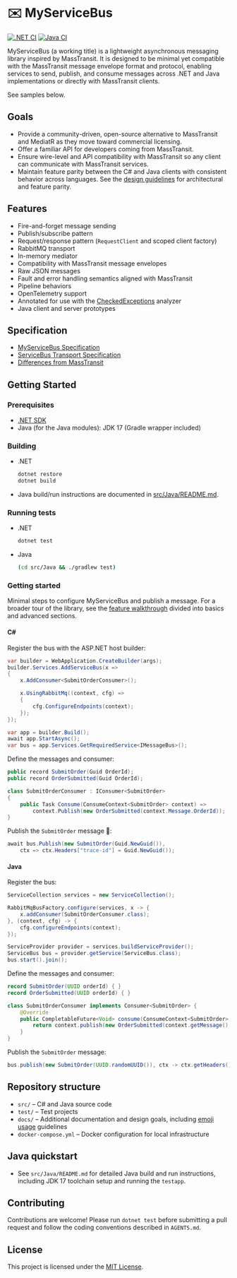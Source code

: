 # ✉️ MyServiceBus

[![.NET CI](https://github.com/marinasundstrom/MyServiceBus/actions/workflows/dotnet.yml/badge.svg)](https://github.com/marinasundstrom/MyServiceBus/actions/workflows/dotnet.yml)
[![Java CI](https://github.com/marinasundstrom/MyServiceBus/actions/workflows/java.yml/badge.svg)](https://github.com/marinasundstrom/MyServiceBus/actions/workflows/java.yml)

MyServiceBus (a working title) is a lightweight asynchronous messaging library inspired by MassTransit. It is designed to be minimal yet compatible with the MassTransit message envelope format and protocol, enabling services to send, publish, and consume messages across .NET and Java implementations or directly with MassTransit clients.

See samples below.

## Goals
- Provide a community-driven, open-source alternative to MassTransit and MediatR as they move toward commercial licensing.
- Offer a familiar API for developers coming from MassTransit.
- Ensure wire-level and API compatibility with MassTransit so any client can communicate with MassTransit services.
- Maintain feature parity between the C# and Java clients with consistent behavior across languages. See the [design guidelines](docs/design-guidelines.md) for architectural and feature parity.

## Features
- Fire-and-forget message sending
- Publish/subscribe pattern
- Request/response pattern (`RequestClient` and scoped client factory)
- RabbitMQ transport
- In-memory mediator
- Compatibility with MassTransit message envelopes
- Raw JSON messages
- Fault and error handling semantics aligned with MassTransit
- Pipeline behaviors
- OpenTelemetry support
- Annotated for use with the [CheckedExceptions](https://github.com/marinasundstrom/CheckedExceptions) analyzer
- Java client and server prototypes

## Specification
- [MyServiceBus Specification](docs/myservicebus-spec.md)
- [ServiceBus Transport Specification](docs/transport-spec.md)
- [Differences from MassTransit](docs/masstransit-differences.md)

## Getting Started
### Prerequisites
- [.NET SDK](https://dotnet.microsoft.com/download)
- Java (for the Java modules): JDK 17 (Gradle wrapper included)

### Building
- .NET
  ```bash
  dotnet restore
  dotnet build
  ```
- Java build/run instructions are documented in [src/Java/README.md](src/Java/README.md).

### Running tests
- .NET
  ```bash
  dotnet test
  ```
- Java
  ```bash
  (cd src/Java && ./gradlew test)
  ```

### Getting started

Minimal steps to configure MyServiceBus and publish a message. For a broader tour of the library, see the [feature walkthrough](docs/feature-walkthrough.md) divided into basics and advanced sections.

#### C#
Register the bus with the ASP.NET host builder:

```csharp
var builder = WebApplication.CreateBuilder(args);
builder.Services.AddServiceBus(x =>
{
    x.AddConsumer<SubmitOrderConsumer>();

    x.UsingRabbitMq((context, cfg) =>
    {
        cfg.ConfigureEndpoints(context);
    });
});

var app = builder.Build();
await app.StartAsync();
var bus = app.Services.GetRequiredService<IMessageBus>();
```

Define the messages and consumer:

```csharp
public record SubmitOrder(Guid OrderId);
public record OrderSubmitted(Guid OrderId);

class SubmitOrderConsumer : IConsumer<SubmitOrder>
{
    public Task Consume(ConsumeContext<SubmitOrder> context) =>
        context.Publish(new OrderSubmitted(context.Message.OrderId));
}
```

Publish the `SubmitOrder` message 🚀:

```csharp
await bus.Publish(new SubmitOrder(Guid.NewGuid()),
    ctx => ctx.Headers["trace-id"] = Guid.NewGuid());
```

#### Java

Register the bus:

```java
ServiceCollection services = new ServiceCollection();

RabbitMqBusFactory.configure(services, x -> {
    x.addConsumer(SubmitOrderConsumer.class);
}, (context, cfg) -> {
    cfg.configureEndpoints(context);
});

ServiceProvider provider = services.buildServiceProvider();
ServiceBus bus = provider.getService(ServiceBus.class);
bus.start().join();
```

Define the messages and consumer:

```java
record SubmitOrder(UUID orderId) { }
record OrderSubmitted(UUID orderId) { }

class SubmitOrderConsumer implements Consumer<SubmitOrder> {
    @Override
    public CompletableFuture<Void> consume(ConsumeContext<SubmitOrder> context) {
        return context.publish(new OrderSubmitted(context.getMessage().orderId()));
    }
}
```

Publish the `SubmitOrder` message:

```java
bus.publish(new SubmitOrder(UUID.randomUUID()), ctx -> ctx.getHeaders().put("trace-id", UUID.randomUUID())).join();
```


## Repository structure
- `src/` – C# and Java source code
- `test/` – Test projects
- `docs/` – Additional documentation and design goals, including [emoji usage](docs/emoji-usage.md) guidelines
- `docker-compose.yml` – Docker configuration for local infrastructure

## Java quickstart
- See `src/Java/README.md` for detailed Java build and run instructions, including JDK 17 toolchain setup and running the `testapp`.

## Contributing
Contributions are welcome! Please run `dotnet test` before submitting a pull request and follow the coding conventions described in `AGENTS.md`.

## License
This project is licensed under the [MIT License](LICENSE).
